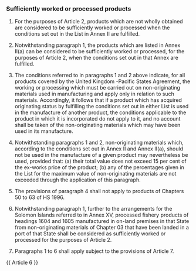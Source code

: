 ### Sufficiently worked or processed products

1. For the purposes of Article 2, products which are not wholly obtained are considered to be sufficiently worked or processed when the conditions set out in the List in Annex II are fulfilled.

2. Notwithstanding paragraph 1, the products which are listed in Annex II(a) can be considered to be sufficiently worked or processed, for the purposes of Article 2, when the conditions set out in that Annex are fulfilled.

3. The conditions referred to in paragraphs 1 and 2 above indicate, for all products covered by the United Kingdom -Pacific States Agreement, the working or processing which must be carried out on non-originating materials used in manufacturing and apply only in relation to such materials. Accordingly, it follows that if a product which has acquired originating status by fulfilling the conditions set out in either List is used in the manufacture of another product, the conditions applicable to the product in which it is incorporated do not apply to it, and no account shall be taken of the non-originating materials which may have been used in its manufacture.

4. Notwithstanding paragraphs 1 and 2, non-originating materials which, according to the conditions set out in Annex II and Annex II(a), should not be used in the manufacture of a given product may nevertheless be used, provided that:
(a) their total value does not exceed 15 per cent of the ex-works price of the product;
(b) any of the percentages given in the List for the maximum value of non-originating materials are not exceeded through the application of this paragraph.

5. The provisions of paragraph 4 shall not apply to products of Chapters 50 to 63 of HS 1996.

6. Notwithstanding paragraph 1, further to the arrangements for the Solomon Islands referred to in Annex XV, processed fishery products of headings 1604 and 1605 manufactured in on-land premises in that State from non-originating materials of Chapter 03 that have been landed in a port of that State shall be considered as sufficiently worked or processed for the purposes of Article 2.

7. Paragraphs 1 to 6 shall apply subject to the provisions of Article 7.

{{ Article 6 }}
